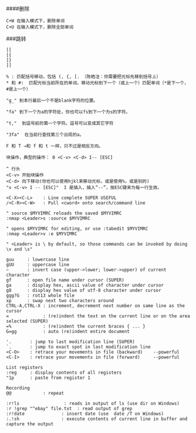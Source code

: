 


####删除

    C+W 在输入模式下，删除单词
    C+U 在输入模式下，删除全部单词

###跳转

    [[
    [{
    ]}
    ]]

    % : 匹配括号移动，包括 (, {, [. （陈皓注：你需要把光标先移到括号上） 
    * 和 #:  匹配光标当前所在的单词，移动光标到下一个（或上一个）匹配单词（*是下一个，#是上一个）

    "g_" 到本行最后一个不是blank字符的位置。

    "fa" 到下一个为a的字符处，你也可以fs到下一个为s的字符。 

    "t,"  到逗号前的第一个字符。逗号可以变成其它字符

    "3fa"  在当前行查找第三个出现的a。	

    F 和 T →和 f 和 t 一样，只不过是相反方向。

    块操作，典型的操作： 0 <C-v> <C-d> I-- [ESC]

    ^ 行头
    <C-v> 开始块操作
    <C-d> 向下移动(你也可以使用hjkl来移动光标，或是使用%，或是别的)
    "v <C-v> I -- [ESC]"  I 是插入，插入“--”，按ESC键来为每一行生效。

    <C-X><C-L>    : Line complete SUPER USEFUL
    /<C-R><C-W>   : Pull <cword> onto search/command line

    " source $MYVIMRC reloads the saved $MYVIMRC
    :nmap <Leader>s :source $MYVIMRC

    " opens $MYVIMRC for editing, or use :tabedit $MYVIMRC
    :nmap <Leader>v :e $MYVIMRC

    " <Leader> is \ by default, so those commands can be invoked by doing \v and \s"

    guu     : lowercase line
    gUU     : uppercase line
    ~       : invert case (upper->lower; lower->upper) of current character
    gf      : open file name under cursor (SUPER)
    ga      : display hex, ascii value of character under cursor
    g8      : display hex value of utf-8 character under cursor
    ggg?G   : rot13 whole file
    xp      : swap next two characters around
    CTRL-A,CTRL-X : increment, decrement next number on same line as the cursor
    =             : (re)indent the text on the current line or on the area
    selected (SUPER)
    =%            : (re)indent the current braces { ... }
    G=gg          : auto (re)indent entire document

    '.       : jump to last modification line (SUPER)
    `.       : jump to exact spot in last modification line
    <C-O>    : retrace your movements in file (backward)    --powerful
    <C-I>    : retrace your movements in file (forward)     --powerful

    List registers
    :reg     : display contents of all registers
    "1p      : paste from register 1

    Recording
    @@            : repeat

    :r!ls                 : reads in output of ls (use dir on Windows)
    :r !grep "^ebay" file.txt  : read output of grep
    :r!date              : insert date (use  date /T on Windows)
    :.!sh                : execute contents of current line in buffer and capture the output

